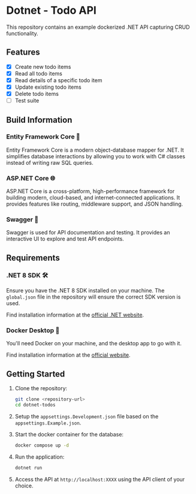 # Dotnet - Todo API

This repository contains an example dockerized .NET API capturing CRUD functionality.

## Features
- [X] Create new todo items
- [X] Read all todo items
- [X] Read details of a specific todo item
- [X] Update existing todo items
- [X] Delete todo items
- [ ] Test suite

## Build Information

### Entity Framework Core 🦄
Entity Framework Core is a modern object-database mapper for .NET. It simplifies database interactions by allowing you to work with C# classes instead of writing raw SQL queries.

### ASP.NET Core 🌐
ASP.NET Core is a cross-platform, high-performance framework for building modern, cloud-based, and internet-connected applications. It provides features like routing, middleware support, and JSON handling.

### Swagger 📝
Swagger is used for API documentation and testing. It provides an interactive UI to explore and test API endpoints.

## Requirements

### .NET 8 SDK 🛠️
Ensure you have the .NET 8 SDK installed on your machine. The `global.json` file in the repository will ensure the correct SDK version is used.

Find installation information at the [official .NET website](https://dotnet.microsoft.com/).

### Docker Desktop 🐳
You'll need Docker on your machine, and the desktop app to go with it.

Find installation information at the [official website](https://www.docker.com/products/docker-desktop/).

## Getting Started
1. Clone the repository:
   ```bash
   git clone <repository-url>
   cd dotnet-todos
   ```

2. Setup the `appsettings.Development.json` file based on the `appsettings.Example.json`.

3. Start the docker container for the database:
   ```bash
   docker compose up -d
   ```

4. Run the application:
   ```bash
   dotnet run
   ```

5. Access the API at `http://localhost:XXXX` using the API client of your choice.